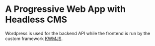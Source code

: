 # A Progressive Web App with Headless CMS

Wordpress is used for the backend API while the frontend is run by the custom framework [KWMJS](https://github.com/jk-oster/kwm-js).
